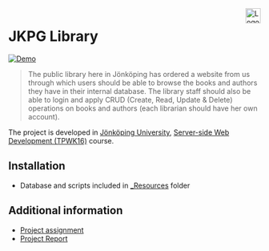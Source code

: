 <a href="https://ju.se">
    <img src="https://cdn.rawgit.com/atanasyanew/JKPG-Library/master/_Resources/ju_logo.svg" title="Logo" align="right" height="30" />
</a>

JKPG Library
======================
[![Demo](https://img.shields.io/badge/Demo-Online-green.svg)](http://library-jkpg.azurewebsites.net/)


> The public library here in Jönköping has ordered a website from us through which users should be able to browse the books and authors they have in their internal database. The library staff should also be able to login and apply CRUD (Create, Read, Update & Delete) operations on books and authors (each librarian should have her own account).

The project is developed in [Jönköping University]( https://ju.se/), [Server-side Web Development (TPWK16)](http://ju.se/JTH/en/education/courses.html?courseCode=TPWK16&semester=20161&lang=en) course. 

<!--
## Table of content
 
- [Introduction](#Introduction)
- [Installation](#Iinstallation)
- [Additional information](#Additional-information)
-->

## Installation

- Database and scripts included in [_Resources](https://github.com/atanasyanew/JKPG-Library/tree/master/_Resources) folder


## Additional information

- [Project assignment](https://github.com/atanasyanew/JKPG-Library/tree/master/_Resources/laboratory-work.pdf)
- [Project Report](https://github.com/atanasyanew/JKPG-Library/tree/master/_Resources/ProjectReport.doc)

